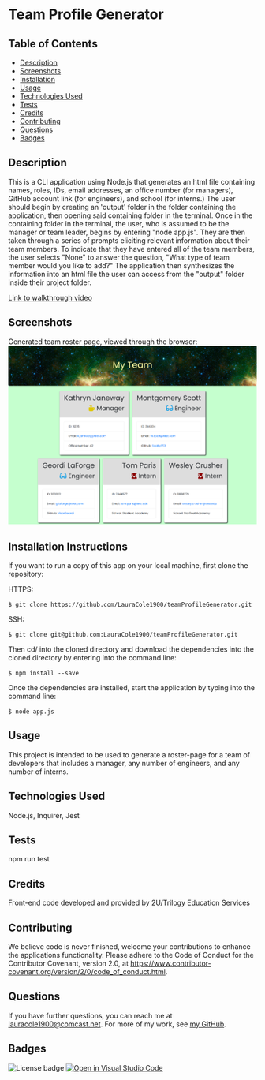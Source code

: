 # Team Profile Generator

## Table of Contents

* [Description](#description)
* [Screenshots](#screenshots)
* [Installation](#installation)
* [Usage](#usage)
* [Technologies Used](#technologies)
* [Tests](#tests)
* [Credits](#credits)
* [Contributing](#contributing)
* [Questions](#questions)
* [Badges](#badges)

## Description

This is a CLI application using Node.js that generates an html file containing names, roles, IDs, email addresses, an office number (for managers), GitHub account link (for engineers), and school (for interns.) The user should begin by creating an 'output' folder in the folder containing the application, then opening said containing folder in the terminal. Once in the containing folder in the terminal, the user, who is assumed to be the manager or team leader, begins by entering "node app.js". They are then taken through a series of prompts eliciting relevant information about their team members. To indicate that they have entered all of the team members, the user selects "None" to answer the question, "What type of team member would you like to add?" The application then synthesizes the information into an html file the user can access from the "output" folder inside their project folder.

[Link to walkthrough video](https://drive.google.com/file/d/14Y77zksXcUSfyXXI9gjCWBtUWVf3rcxJ/view)

## Screenshots

Generated team roster page, viewed through the browser:
![Team roster page](./Assets/team-roster-screencap.png)
  
## Installation Instructions

If you want to run a copy of this app on your local machine, first clone the repository:

HTTPS:
```
$ git clone https://github.com/LauraCole1900/teamProfileGenerator.git
```

SSH:
```
$ git clone git@github.com:LauraCole1900/teamProfileGenerator.git
```

Then cd/ into the cloned directory and download the dependencies into the cloned directory by entering into the command line:
```
$ npm install --save
```

Once the dependencies are installed, start the application by typing into the command line:
```
$ node app.js
```

## Usage

This project is intended to be used to generate a roster-page for a team of developers that includes a manager, any number of engineers, and any number of interns.

## Technologies Used

Node.js, Inquirer, Jest

## Tests

npm run test

## Credits

Front-end code developed and provided by 2U/Trilogy Education Services

## Contributing

We believe code is never finished, welcome your contributions to enhance the applications functionality. Please adhere to the Code of Conduct for the Contributor Covenant, version 2.0, at https://www.contributor-covenant.org/version/2/0/code_of_conduct.html.

## Questions

If you have further questions, you can reach me at lauracole1900@comcast.net. For more of my work, see [my GitHub](https://github.com/LauraCole1900).

## Badges

![License badge](https://img.shields.io/badge/license-MIT-brightgreen) [![Open in Visual Studio Code](https://open.vscode.dev/badges/open-in-vscode.svg)](https://open.vscode.dev/LauraCole1900/teamProfileGenerator)


